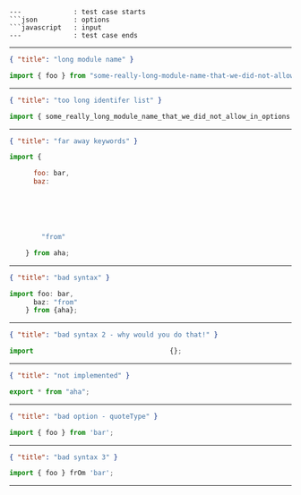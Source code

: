 ```
---             : test case starts
```json         : options
```javascript   : input
---             : test case ends
```
---
``` json
{ "title": "long module name" }
```
``` javascript
import { foo } from "some-really-long-module-name-that-we-did-not-allow-in-options";
```
---
``` json
{ "title": "too long identifer list" }
```
``` javascript
import { some_really_long_module_name_that_we_did_not_allow_in_options } from "foo";
```
---
``` json
{ "title": "far away keywords" }
```
``` javascript
import {

      foo: bar,
      baz:






        "from"

    } from aha;
```
---
``` json
{ "title": "bad syntax" }
```
``` javascript
import foo: bar,
      baz: "from"
    } from {aha};
```
---
``` json
{ "title": "bad syntax 2 - why would you do that!" }
```
``` javascript
import                                  {};
```
---
``` json
{ "title": "not implemented" }
```
``` javascript
export * from "aha";
```
---
``` json
{ "title": "bad option - quoteType" }
```
``` javascript
import { foo } from 'bar';
```
---
``` json
{ "title": "bad syntax 3" }
```
``` javascript
import { foo } frOm 'bar';
```
***

